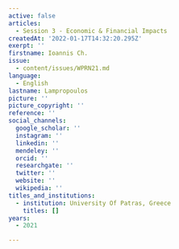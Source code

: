 ```yaml
---
active: false
articles:
  - Session 3 - Economic & Financial Impacts
createdAt: '2022-01-17T14:32:20.295Z'
exerpt: ''
firstname: Ioannis Ch.
issue:
  - content/issues/WPRN21.md
language:
  - English
lastname: Lampropoulos
picture: ''
picture_copyright: ''
reference: ''
social_channels:
  google_scholar: ''
  instagram: ''
  linkedin: ''
  mendeley: ''
  orcid: ''
  researchgate: ''
  twitter: ''
  website: ''
  wikipedia: ''
titles_and_institutions:
  - institution: University Of Patras, Greece
    titles: []
years:
  - 2021

---
```

